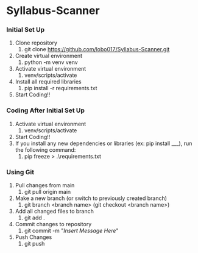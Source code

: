 # Syllabus-Scanner

### Initial Set Up
1. Clone repository
   1. git clone https://github.com/lobo017/Syllabus-Scanner.git
2. Create virtual environment
   1. python -m venv venv
3. Activate virtual environment
   1. venv/scripts/activate
4. Install all required libraries
   1. pip install -r requirements.txt
5. Start Coding!!


### Coding After Initial Set Up
1. Activate virtual environment
   1. venv/scripts/activate
2. Start Coding!!
3. If you install any new dependencies or libraries (ex: pip install ___), run the following command:
   1. pip freeze > .\requirements.txt


### Using Git
1. Pull changes from main
   1. git pull origin main
2. Make a new branch (or switch to previously created branch)
   1. git branch \<branch name> (git checkout \<branch name>)
3. Add all changed files to branch
   1. git add .
4. Commit changes to repository
   1. git commit -m "*Insert Message Here*"
5. Push Changes
   1. git push